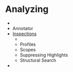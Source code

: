 <!-- Copyright 2000-2023 JetBrains s.r.o. and contributors. Use of this source code is governed by the Apache 2.0 license. -->

# Analyzing

* [](syntax_errors.md)
* Annotator
* [Inspections](code_inspections.md)
  * [](inspection_options.md)
  * Profiles
  * Scopes
  * Suppressing Highlights
  * Structural Search
* [](controlling_highlighting.md)

<include from="snippets.md" element-id="missingContent"/>
